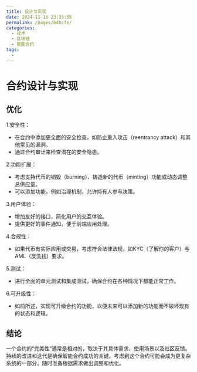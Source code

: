 ```yaml
---
title: 设计与实现
date: 2024-11-16 23:35:55
permalink: /pages/b4bcfe/
categories:
  - 技术
  - 区块链
  - 智能合约
tags:
  - 
---
```

# 合约设计与实现

## 优化
1.安全性：

- 在合约中添加更全面的安全检查，如防止重入攻击（reentrancy attack）和其他常见的漏洞。
- 通过合约审计来检查潜在的安全隐患。

2.功能扩展：

- 考虑支持代币的销毁（burning）、铸造新的代币（minting）功能或动态调整总供应量。
- 可以添加功能，例如治理机制，允许持有人参与决策。

3.用户体验：

- 增加友好的接口，简化用户的交互体验。
- 提供更好的事件通知，便于前端应用处理。

4.合规性：

- 如果代币有实际应用或交易，考虑符合法律法规，如KYC（了解你的客户）与AML（反洗钱）要求。

5.测试：

- 进行全面的单元测试和集成测试，确保合约在各种情况下都能正常工作。

6.可升级性：

- 如前所述，实现可升级合约的功能，以便未来可以添加新的功能而不破坏现有的状态和逻辑。

## 结论
一个合约的“完美性”通常是相对的，取决于其具体需求、使用场景以及社区反馈。持续的改进和迭代是确保智能合约成功的关键。考虑到这个合约可能会成为更复杂系统的一部分，随时准备根据需求做出调整和优化。